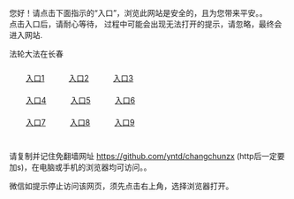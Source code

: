 您好！请点击下面指示的“入口”，浏览此网站是安全的，且为您带来平安。。 <br/>
点击入口后，请耐心等待， 过程中可能会出现无法打开的提示，请忽略，最终会进入网站. </br>

法轮大法在长春<br/>
<div style="padding:10px"><a style="margin:20px" target="_blank" href="https://d1gmjldxd26e3t.cloudfront.net/2Qpsp?hbnmkk" id="ccLink1" rel="nofollow">入口1</a> <a target="_blank" style="margin:20px" href="https://d3r22133ayoi9h.cloudfront.net/2Qpsp?taoaaq" id="ccLink2" rel="nofollow">入口2</a> <a style="margin:20px" target="_blank" href="https://d19wyh7og39jq6.cloudfront.net/2Qpsp?zpqolnvu" id="ccLink3" rel="nofollow">入口3</a></div>

<div style="padding:10px" ><a style="margin:20px" target="_blank" href="https://d1gmjldxd26e3t.cloudfront.net/2Qpsp?hbnmkk" id="ccLink4" rel="nofollow">入口4</a> <a style="margin:20px" href="https://d3r22133ayoi9h.cloudfront.net/2Qpsp?taoaaq" target="_blank" id="ccLink5" rel="nofollow">入口5</a> <a style="margin:20px" href="https://d19wyh7og39jq6.cloudfront.net/2Qpsp?zpqolnvu" target="_blank" id="ccLink6" rel="nofollow">入口6</a></div>

<div style="padding:10px"><a style="margin:20px" target="_blank" href="https://d1gmjldxd26e3t.cloudfront.net/2Qpsp?hbnmkk" id="ccLink7" rel="nofollow">入口7</a> <a style="margin:20px" href="https://d3r22133ayoi9h.cloudfront.net/2Qpsp?taoaaq" target="_blank" id="ccLink8" rel="nofollow">入口8</a> <a style="margin:20px" target="_blank" href="https://d19wyh7og39jq6.cloudfront.net/2Qpsp?zpqolnvu" id="ccLink9" rel="nofollow">入口9</a></div>

<br/>



请复制并记住免翻墙网址 https://github.com/yntd/changchunzx (http后一定要加s)，在电脑或手机的浏览器均可访问。。<br/>

微信如提示停止访问该网页，须先点击右上角，选择浏览器打开。
